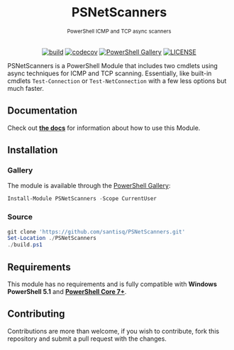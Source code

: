 <h1 align="center">PSNetScanners</h1>
<div align="center">
<sub>PowerShell ICMP and TCP async scanners</sub>
<br /><br />

[![build](https://github.com/santisq/PSNetScanners/actions/workflows/ci.yml/badge.svg)](https://github.com/santisq/PSNetScanners/actions/workflows/ci.yml)
[![codecov](https://codecov.io/gh/santisq/PSNetScanners/branch/main/graph/badge.svg?token=b51IOhpLfQ)](https://codecov.io/gh/santisq/PSNetScanners)
[![PowerShell Gallery](https://img.shields.io/powershellgallery/v/PSNetScanners?label=gallery)](https://www.powershellgallery.com/packages/PSNetScanners)
[![LICENSE](https://img.shields.io/github/license/santisq/PSNetScanners)](https://github.com/santisq/PSNetScanners/blob/main/LICENSE)

</div>

PSNetScanners is a PowerShell Module that includes two cmdlets using async techniques for ICMP and TCP scanning. Essentially, like built-in cmdlets `Test-Connection` or `Test-NetConnection` with a few less options but much faster.

## Documentation

Check out [__the docs__](./docs/en-US) for information about how to use this Module.

## Installation

### Gallery

The module is available through the [PowerShell Gallery](https://www.powershellgallery.com/packages/PSNetScanners):

```powershell
Install-Module PSNetScanners -Scope CurrentUser
```

### Source

```powershell
git clone 'https://github.com/santisq/PSNetScanners.git'
Set-Location ./PSNetScanners
./build.ps1
```

## Requirements

This module has no requirements and is fully compatible with __Windows PowerShell 5.1__ and [__PowerShell Core 7+__](https://github.com/PowerShell/PowerShell).

## Contributing

Contributions are more than welcome, if you wish to contribute, fork this repository and submit a pull request with the changes.
